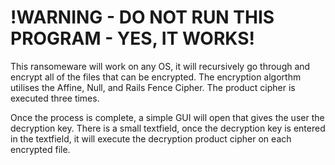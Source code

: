 # !WARNING - DO NOT RUN THIS PROGRAM - YES, IT WORKS!

This ransomeware will work on any OS, it will recursively go through and encrypt all of the files that can be encrypted. The encryption algorthm utilises the Affine, Null, and Rails Fence Cipher. The product cipher is executed three times.

Once the process is complete, a simple GUI will open that gives the user the decryption key. There is a small textfield, once the decryption key is entered in the textfield, it will execute the decryption product cipher on each encrypted file.
